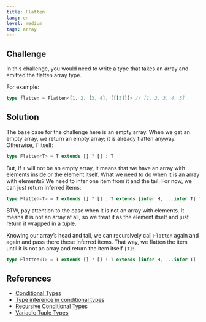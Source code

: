 ```yaml
---
title: Flatten
lang: en
level: medium
tags: array
---
```


## Challenge

In this challenge, you would need to write a type that takes an array and emitted the flatten array type.

For example:

```ts
type flatten = Flatten<[1, 2, [3, 4], [[[5]]]> // [1, 2, 3, 4, 5]
```

## Solution

The base case for the challenge here is an empty array.
When we get an empty array, we return an empty array; it is already flatten anyway.
Otherwise, `T` itself:

```typescript
type Flatten<T> = T extends [] ? [] : T
```

But, if `T` will not be an empty array, it means that we have an array with elements inside or the element itself.
What we need to do when it is an array with elements?
We need to infer one item from it and the tail.
For now, we can just return inferred items:

```typescript
type Flatten<T> = T extends [] ? [] : T extends [infer H, ...infer T] ? [H, T] : [T]
```

BTW, pay attention to the case when it is not an array with elements.
It means it is not an array at all, so we treat it as the element itself and just return it wrapped in a tuple.

Knowing our array’s head and tail, we can recursively call `Flatten` again and again and pass there these inferred items.
That way, we flatten the item until it is not an array and return the item itself `[T]`:

```typescript
type Flatten<T> = T extends [] ? [] : T extends [infer H, ...infer T] ? [...Flatten<H>, ...Flatten<T>] : [T]
```

## References

- [Conditional Types](https://www.typescriptlang.org/docs/handbook/advanced-types.html#conditional-types)
- [Type inference in conditional types](https://www.typescriptlang.org/docs/handbook/advanced-types.html#type-inference-in-conditional-types)
- [Recursive Conditional Types](https://www.typescriptlang.org/docs/handbook/release-notes/typescript-4-1.html#recursive-conditional-types)
- [Variadic Tuple Types](https://www.typescriptlang.org/docs/handbook/release-notes/typescript-4-0.html#variadic-tuple-types)
